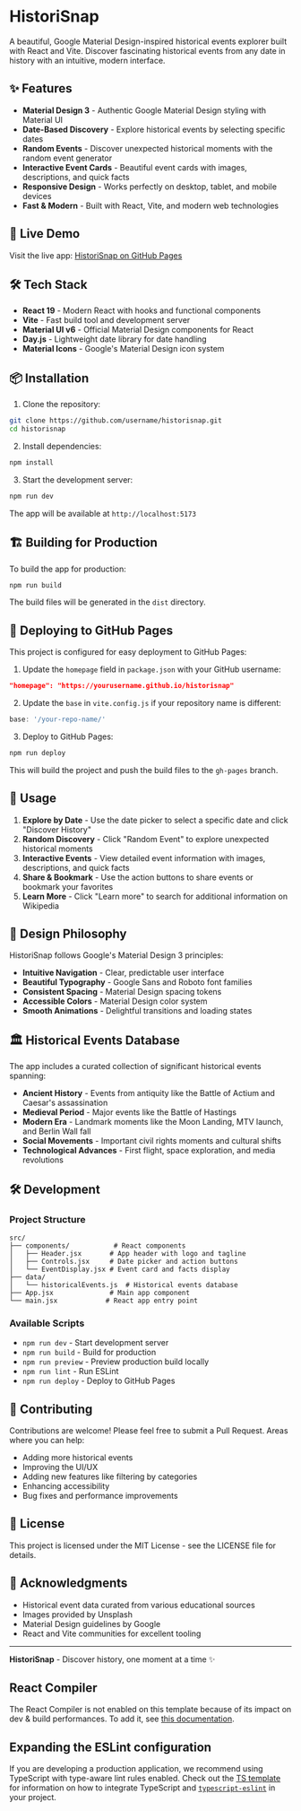# HistoriSnap

A beautiful, Google Material Design-inspired historical events explorer built with React and Vite. Discover fascinating historical events from any date in history with an intuitive, modern interface.

## ✨ Features

- **Material Design 3** - Authentic Google Material Design styling with Material UI
- **Date-Based Discovery** - Explore historical events by selecting specific dates
- **Random Events** - Discover unexpected historical moments with the random event generator
- **Interactive Event Cards** - Beautiful event cards with images, descriptions, and quick facts
- **Responsive Design** - Works perfectly on desktop, tablet, and mobile devices
- **Fast & Modern** - Built with React, Vite, and modern web technologies

## 🚀 Live Demo

Visit the live app: [HistoriSnap on GitHub Pages](https://syntaxsidekick.github.io/historisnap)

## 🛠️ Tech Stack

- **React 19** - Modern React with hooks and functional components
- **Vite** - Fast build tool and development server
- **Material UI v6** - Official Material Design components for React
- **Day.js** - Lightweight date library for date handling
- **Material Icons** - Google's Material Design icon system

## 📦 Installation

1. Clone the repository:
```bash
git clone https://github.com/username/historisnap.git
cd historisnap
```

2. Install dependencies:
```bash
npm install
```

3. Start the development server:
```bash
npm run dev
```

The app will be available at `http://localhost:5173`

## 🏗️ Building for Production

To build the app for production:

```bash
npm run build
```

The build files will be generated in the `dist` directory.

## 🚀 Deploying to GitHub Pages

This project is configured for easy deployment to GitHub Pages:

1. Update the `homepage` field in `package.json` with your GitHub username:
```json
"homepage": "https://yourusername.github.io/historisnap"
```

2. Update the `base` in `vite.config.js` if your repository name is different:
```javascript
base: '/your-repo-name/'
```

3. Deploy to GitHub Pages:
```bash
npm run deploy
```

This will build the project and push the build files to the `gh-pages` branch.

## 📱 Usage

1. **Explore by Date** - Use the date picker to select a specific date and click "Discover History"
2. **Random Discovery** - Click "Random Event" to explore unexpected historical moments
3. **Interactive Events** - View detailed event information with images, descriptions, and quick facts
4. **Share & Bookmark** - Use the action buttons to share events or bookmark your favorites
5. **Learn More** - Click "Learn more" to search for additional information on Wikipedia

## 🎨 Design Philosophy

HistoriSnap follows Google's Material Design 3 principles:

- **Intuitive Navigation** - Clear, predictable user interface
- **Beautiful Typography** - Google Sans and Roboto font families
- **Consistent Spacing** - Material Design spacing tokens
- **Accessible Colors** - Material Design color system
- **Smooth Animations** - Delightful transitions and loading states

## 🏛️ Historical Events Database

The app includes a curated collection of significant historical events spanning:

- **Ancient History** - Events from antiquity like the Battle of Actium and Caesar's assassination
- **Medieval Period** - Major events like the Battle of Hastings
- **Modern Era** - Landmark moments like the Moon Landing, MTV launch, and Berlin Wall fall
- **Social Movements** - Important civil rights moments and cultural shifts
- **Technological Advances** - First flight, space exploration, and media revolutions

## 🛠️ Development

### Project Structure

```
src/
├── components/           # React components
│   ├── Header.jsx       # App header with logo and tagline
│   ├── Controls.jsx     # Date picker and action buttons
│   └── EventDisplay.jsx # Event card and facts display
├── data/
│   └── historicalEvents.js  # Historical events database
├── App.jsx              # Main app component
└── main.jsx            # React app entry point
```

### Available Scripts

- `npm run dev` - Start development server
- `npm run build` - Build for production
- `npm run preview` - Preview production build locally
- `npm run lint` - Run ESLint
- `npm run deploy` - Deploy to GitHub Pages

## 🤝 Contributing

Contributions are welcome! Please feel free to submit a Pull Request. Areas where you can help:

- Adding more historical events
- Improving the UI/UX
- Adding new features like filtering by categories
- Enhancing accessibility
- Bug fixes and performance improvements

## 📄 License

This project is licensed under the MIT License - see the LICENSE file for details.

## 🙏 Acknowledgments

- Historical event data curated from various educational sources
- Images provided by Unsplash
- Material Design guidelines by Google
- React and Vite communities for excellent tooling

---

**HistoriSnap** - Discover history, one moment at a time ✨

## React Compiler

The React Compiler is not enabled on this template because of its impact on dev & build performances. To add it, see [this documentation](https://react.dev/learn/react-compiler/installation).

## Expanding the ESLint configuration

If you are developing a production application, we recommend using TypeScript with type-aware lint rules enabled. Check out the [TS template](https://github.com/vitejs/vite/tree/main/packages/create-vite/template-react-ts) for information on how to integrate TypeScript and [`typescript-eslint`](https://typescript-eslint.io) in your project.
